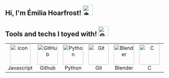 ## Hi, I'm Émilia Hoarfrost! <picture> <source srcset="https://fonts.gstatic.com/s/e/notoemoji/latest/2744_fe0f/512.webp" type="image/webp"> <img src="https://fonts.gstatic.com/s/e/notoemoji/latest/2744_fe0f/512.gif" alt="❄" width="32" height="32"> </picture>

## Tools and techs I toyed with! <picture><source srcset="https://fonts.gstatic.com/s/e/notoemoji/latest/2699_fe0f/512.webp" type="image/webp"><img src="https://fonts.gstatic.com/s/e/notoemoji/latest/2699_fe0f/512.gif" alt="⚙" width="32" height="32"></picture>
<!---
> additional description
--->
<table>
    <td align="center" width="96">
        <img src="https://techstack-generator.vercel.app/js-icon.svg" alt="icon" width="65" height="65" />
      <br>Javascript
    </td>
       <td align="center" width="96">
        <img src="https://techstack-generator.vercel.app/github-icon.svg" width="65" height="65" alt="GitHub" />
      <br>Github
    </td>
    <td align="center" width="96">
        <img src="https://techstack-generator.vercel.app/python-icon.svg" width="65" height="65" alt="Python" />
      <br>Python
    </td>
    <td align="center" width="96">
        <img src="https://skillicons.dev/icons?i=git" width="65" height="65" alt="Git" />
      <br>Git
    </td>
    <td align="center" width="96">
        <img src="https://skillicons.dev/icons?i=blender" width="65" height="65" alt="Blender" />
      <br>Blender
    </td>
    <td align="center" width="96">
        <img src="https://skillicons.dev/icons?i=c" width="65" height="65" alt="C" />
      <br>C
    </td>
    <td align="center"  width="96">
        <img src="https://skillicons.dev/icons?i=html" width="65" height="65" alt="HTML" />
      <br>HTML
    </td>
    <td align="center"  width="96">
        <img src="https://skillicons.dev/icons?i=discord" width="65" height="65" alt="Discord" />
      <br>Discord
    </td>
    </td>
            <td align="center" width="96">
        <img src="https://skillicons.dev/icons?i=linux" width="65" height="65" alt="Linux" />
      <br>Linux
    </td>
        <td align="center" width="96">
        <img src="https://skillicons.dev/icons?i=vim" width="65" height="65" alt="Vim" />
      <br>Vim
    </td>
        <td align="center" width="96">
        <img src="https://skillicons.dev/icons?i=godot" width="65" height="65" alt="Godot" />
      <br>Godot
    </td>
        <td align="center" width="96">
        <img src="https://skillicons.dev/icons?i=vscode" width="65" height="65" alt="VSCode" />
      <br>VSCode
    </td>
    </td>
 </tr>
</table>
